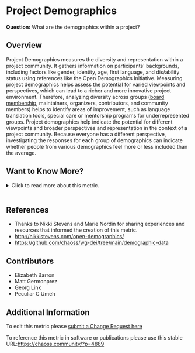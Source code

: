 # Project Demographics

**Question:** What are the demographics within a project?

## Overview

Project Demographics measures the diversity and representation within a project community. It gathers information on participants' backgrounds, including factors like gender, identity, age, first language, and dis/ability status using references like the Open Demographics Initiative. Measuring project demographics helps assess the potential for varied viewpoints and perspectives, which can lead to a richer and more innovative project environment. Therefore, analyzing diversity across groups ([board membership](https://github.com/chaoss/wg-dei/blob/main/focus-areas/governance/board-council-diversity.md), maintainers, organizers, contributors, and community members) helps to identify areas of improvement,  such as language translation tools, special care or mentorship programs for underrepresented groups.
Project demographics help indicate the potential for different viewpoints and broader perspectives and representation in the context of a project community. Because everyone has a different perspective, investigating the responses for each group of demographics can indicate whether people from various demographics feel more or less included than the average.

## Want to Know More?

<span markdown="1"><details>

<summary>Click to read more about this metric.</summary>

### Data Collection Strategies

*   Use a survey to gather project demographics. (For example, using the Open Demographics questions)
*   Survey all community members via project communication channels
*   Survey new community members as identified through such ways as attending newcomer office hours, recent introductions, and first time issues and merge requests.
*   Survey project maintainers.
*   Survey that is activated by certain types of contributions (i.e., commits, issues, merge requests).

### Filters

*   Demographics as described in the CHAOSS repository of demographic data.
*   Demographics of different [types of contributors](https://chaoss.community/metric-types-of-contributions/). Contribution types may include:
    *   Writing Code
    *   Reviewing Code
    *   Bug Triaging
    *   Quality Assurance and Testing
    *   Security-Related Activities
    *   Localization/L10N and Translation
    *   Event Organization
    *   Documentation Authorship
    *   Community Building and Management
    *   Teaching and Tutorial Building
    *   Troubleshooting and Support
    *   Creative Work and Design
    *   User Interface, User Experience, and Accessibility
    *   Social Media Management
    *   User Support and Answering Questions
    *   Writing Articles
    *   Public Relations - Interviews with Technical Press
    *   Speaking at Events
    *   Marketing and Campaign Advocacy
    *   Website Development
    *   Legal Council
    *   Financial Management

</details></span><br>

## References

*   Thanks to Nikki Stevens and Marie Nordin for sharing experiences and resources that informed the creation of this metric.
*   <http://nikkistevens.com/open-demographics/>
*   <https://github.com/chaoss/wg-dei/tree/main/demographic-data>

## Contributors

*   Elizabeth Barron
*   Matt Germonprez
*   Georg Link
*   Peculiar C Umeh

## Additional Information

To edit this metric please [submit a Change Request here](https://github.com/chaoss/wg-dei/blob/main/focus-areas/project-and-community/project-demographics.md)

To reference this metric in software or publications please use this stable URL:<https://chaoss.community/?p=4889>

<!-- # For groupings in the knowledge base
Context tags: Project
Keyword tags: Community demographics, diversity, underrepresented, survey, marginalized, belonging 
-->
